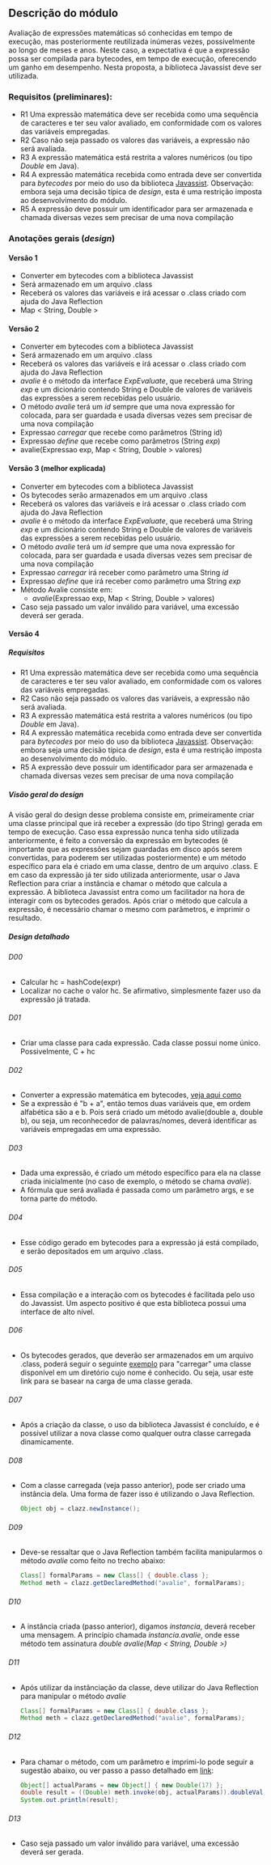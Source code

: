 ## Descrição do módulo
Avaliação de expressões matemáticas só conhecidas em tempo de execução, mas posteriormente reutilizada inúmeras vezes, possivelmente ao longo de meses e anos. Neste caso, a expectativa é que a expressão possa ser compilada para bytecodes, em tempo de execução, oferecendo um ganho em desempenho. Nesta proposta, a biblioteca Javassist deve ser utilizada.

### Requisitos (preliminares):
  - R1 Uma expressão matemática deve ser recebida como uma sequência de caracteres e ter seu valor avaliado, em conformidade com os valores das variáveis empregadas. 
  - R2 Caso não seja passado os valores das variáveis, a expressão não será avaliada.
  - R3 A expressão matemática está restrita a valores numéricos (ou tipo _Double_ em Java). 
  - R4 A expressão matemática recebida como entrada deve ser convertida para _bytecodes_ por meio do uso da biblioteca [Javassist](https://www.javassist.org/). Observação: embora seja uma decisão típica de _design_, esta é uma restrição imposta ao desenvolvimento do módulo.
  - R5 A expressão deve possuir um identificador para ser armazenada e chamada diversas vezes sem precisar de uma nova compilação
  
 ### Anotações gerais (_design_)
  #### Versão 1
  - Converter em bytecodes com a biblioteca Javassist
  - Será armazenado em um arquivo .class
  - Receberá os valores das variáveis e irá acessar o .class criado com ajuda do Java Reflection
  - Map < String, Double >
  
  #### Versão 2
  - Converter em bytecodes com a biblioteca Javassist
  - Será armazenado em um arquivo .class
  - Receberá os valores das variáveis e irá acessar o .class criado com ajuda do Java Reflection
  - _avalie_ é o método da interface _ExpEvaluate_, que receberá uma String _exp_ e um dicionário contendo String e Double de valores de variáveis das expressões a serem recebidas pelo usuário.
  - O método _avalie_ terá um _id_ sempre que uma nova expressão for colocada, para ser guardada e usada diversas vezes sem precisar de uma nova compilação
  - Expressao _carregar_ que recebe como parâmetros (String id)
  - Expressao _define_ que recebe como parâmetros (String _exp_)
  - avalie(Expressao exp, Map < String, Double > valores)

#### Versão 3 (melhor explicada)
  - Converter em bytecodes com a biblioteca Javassist
  - Os bytecodes serão armazenados em um arquivo .class
  - Receberá os valores das variáveis e irá acessar o .class criado com ajuda do Java Reflection
  - _avalie_ é o método da interface _ExpEvaluate_, que receberá uma String _exp_ e um dicionário contendo String e Double de valores de variáveis das expressões a serem recebidas pelo usuário.
  - O método _avalie_ terá um _id_ sempre que uma nova expressão for colocada, para ser guardada e usada diversas vezes sem precisar de uma nova compilação
  - Expressao _carregar_ irá receber como parâmetro uma String _id_
  - Expressao _define_ que irá receber como parâmetro uma String _exp_
  - Método Avalie consiste em:
    - _avalie_(Expressao exp, Map < String, Double > valores)
  - Caso seja passado um valor inválido para variável, uma excessão deverá ser gerada.
  
#### Versão 4
  ##### Requisitos 
   - R1 Uma expressão matemática deve ser recebida como uma sequência de caracteres e ter seu valor avaliado, em conformidade com os valores das variáveis empregadas. 
  - R2 Caso não seja passado os valores das variáveis, a expressão não será avaliada.
  - R3 A expressão matemática está restrita a valores numéricos (ou tipo _Double_ em Java). 
  - R4 A expressão matemática recebida como entrada deve ser convertida para _bytecodes_ por meio do uso da biblioteca [Javassist](https://www.javassist.org/). Observação: embora seja uma decisão típica de _design_, esta é uma restrição imposta ao desenvolvimento do módulo.
  - R5 A expressão deve possuir um identificador para ser armazenada e chamada diversas vezes sem precisar de uma nova compilação
  
  ##### Visão geral do design
   A visão geral do design desse problema consiste em, primeiramente criar uma classe principal que irá receber a expressão (do tipo String) gerada em tempo de execução. Caso essa expressão nunca tenha sido utilizada anteriormente, é feito a conversão da expressão em bytecodes (é importante que as expressões sejam guardadas em disco após serem convertidas, para poderem ser utilizadas posteriormente) e um método específico para ela é criado em uma classe, dentro de um arquivo .class. E em caso da expressão já ter sido utilizada anteriormente, usar o Java Reflection para criar a instância e chamar o método que calcula a expressão. A biblioteca Javassist entra como um facilitador na hora de interagir com os bytecodes gerados. Após criar o método que calcula a expressão, é necessário chamar o mesmo com parâmetros, e imprimir o resultado. 
    
 ##### Design detalhado
 
  ###### D00
  - Calcular hc = hashCode(expr)
  - Localizar no cache o valor hc. Se afirmativo, simplesmente fazer uso da expressão já tratada.   
  ###### D01  
  - Criar uma classe para cada expressão. Cada classe possui nome único. Possivelmente, C + hc  
  ###### D02  
  - Converter a expressão matemática em bytecodes, [veja aqui como](https://tomassetti.me/generating-bytecode/)
  - Se a expressão é "b + a", então temos duas variáveis que, em ordem alfabética são a e b. Pois será criado um método
  avalie(double a, double b), ou seja, um reconhecedor de palavras/nomes, deverá identificar as variáveis empregadas em uma expressão.  
  ###### D03
  - Dada uma expressão, é criado um método específico para ela na classe criada inicialmente (no caso de exemplo, o método se chama _avalie_).
  - A fórmula que será avaliada é passada como um parâmetro args, e se torna parte do método.  
  ###### D04
  - Esse código gerado em bytecodes para a expressão já está compilado, e serão depositados em um arquivo .class.  
  ###### D05
  - Essa compilação e a interação com os bytecodes é facilitada pelo uso do Javassist. Um aspecto positivo é que esta biblioteca possui uma interface de alto nível.  
  ###### D06
  - Os bytecodes gerados, que deverão ser armazenados em um arquivo .class, poderá seguir o seguinte [exemplo](https://stackoverflow.com/questions/6219829/method-to-dynamically-load-java-class-files) para "carregar" uma classe disponível em um diretório cujo nome é conhecido. Ou seja, usar este link para se basear na carga de uma classe gerada.  
  ###### D07
  - Após a criação da classe, o uso da biblioteca Javassist é concluído, e é possível utilizar a nova classe como qualquer outra classe carregada dinamicamente.  
  ###### D08
  - Com a classe carregada (veja passo anterior), pode ser criado uma instância dela. Uma forma de fazer isso é utilizando o Java Reflection.  
    ```` java
    Object obj = clazz.newInstance();
    ````  
  ###### D09
  - Deve-se ressaltar que o Java Reflection também facilita manipularmos o método _avalie_ como feito no trecho abaixo:
    ```` java
    Class[] formalParams = new Class[] { double.class };
    Method meth = clazz.getDeclaredMethod("avalie", formalParams);
    ````  
  ###### D10
  - A instância criada (passo anterior), digamos _instancia_, deverá receber uma mensagem. A princípio chamada _instancia.avalie_, onde esse método tem assinatura _double avalie(Map < String, Double >)_   
  ###### D11
  - Após utilizar da instânciação da classe, deve utilizar do Java Reflection para manipular o método _avalie_   
    ````java
    Class[] formalParams = new Class[] { double.class };
    Method meth = clazz.getDeclaredMethod("avalie", formalParams);
    ````  
  ###### D12
  - Para chamar o método, com um parâmetro e imprimi-lo pode seguir a sugestão abaixo, ou ver passo a passo detalhado em [link](https://javaranch.com/journal/200711/creating_java_classes_runtime_expression_evaluation.html):  
    ```` java
    Object[] actualParams = new Object[] { new Double(17) };
    double result = ((Double) meth.invoke(obj, actualParams)).doubleValue();
    System.out.println(result);
    ````  
  ###### D13
  - Caso seja passado um valor inválido para variável, uma excessão deverá ser gerada.  



